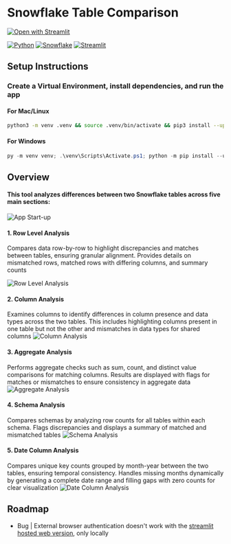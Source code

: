# Snowflake Table Comparison

[![Open with Streamlit](https://img.shields.io/badge/-Open%20with%20Streamlit-FF4B4B?style=for-the-badge&logo=streamlit&logoColor=white)](https://snow-table-comparison.streamlit.app/)

[![Python](https://img.shields.io/badge/-Python-3776AB?style=for-the-badge&logo=python&logoColor=white)](https://python.org/)
[![Snowflake](https://img.shields.io/badge/-Snowflake-29B5E8?style=for-the-badge&logo=snowflake&logoColor=white)](https://snowflake.com/)
[![Streamlit](https://img.shields.io/badge/-Streamlit-FF4B4B?style=for-the-badge&logo=streamlit&logoColor=white)](https://streamlit.io/)

## Setup Instructions

### Create a Virtual Environment, install dependencies, and run the app

#### For Mac/Linux

```bash
python3 -m venv .venv && source .venv/bin/activate && pip3 install --upgrade pip && pip3 install -r requirements.txt && streamlit run app.py
```

#### For Windows

```powershell
py -m venv venv; .\venv\Scripts\Activate.ps1; python -m pip install --upgrade pip; pip install -r requirements.txt; streamlit run app.py
```

## Overview

#### This tool analyzes differences between two Snowflake tables across five main sections:

![App Start-up](.screenshots/app.png)

#### 1. Row Level Analysis

Compares data row-by-row to highlight discrepancies and matches between tables, ensuring granular alignment. Provides details on mismatched rows, matched rows with differing columns, and summary counts

![Row Level Analysis](/.screenshots/row_level_analysis.png)

#### 2. Column Analysis

Examines columns to identify differences in column presence and data types across the two tables. This includes highlighting columns present in one table but not the other and mismatches in data types for shared columns
![Column Analysis](/.screenshots/column_analysis.png)

#### 3. Aggregate Analysis

Performs aggregate checks such as sum, count, and distinct value comparisons for matching columns. Results are displayed with flags for matches or mismatches to ensure consistency in aggregate data
![Aggregate Analysis](/.screenshots/aggregate_analysis.png)

#### 4. Schema Analysis

Compares schemas by analyzing row counts for all tables within each schema. Flags discrepancies and displays a summary of matched and mismatched tables
![Schema Analysis](/.screenshots/schema_analysis.png)

#### 5. Date Column Analysis

Compares unique key counts grouped by month-year between the two tables, ensuring temporal consistency. Handles missing months dynamically by generating a complete date range and filling gaps with zero counts for clear visualization
![Date Column Analysis](/.screenshots/date_column_analysis.png)

## Roadmap

- Bug | External browser authentication doesn't work with the [streamlit hosted web version](https://snow-table-comparison.streamlit.app/), only locally
